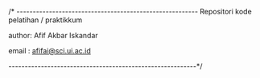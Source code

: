 

/* --------------------------------------------------------
Repositori kode pelatihan / praktikkum

author: Afif Akbar Iskandar

email : afifai@sci.ui.ac.id

----------------------------------------------------------*/